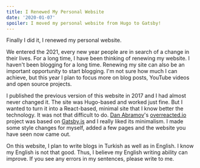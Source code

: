 ```yaml
---
title: I Renewed My Personal Website
date: '2020-01-07'
spoiler: I moved my personal website from Hugo to Gatsby!
---
```


[](/x/)

Finally I did it, I renewed my personal website.

We entered the 2021, every new year people are in search of a change in their lives. For a long time, I have been thinking of renewing my website. I haven't been blogging for a long time. Renewing my site can also be an important opportunity to start blogging. I'm not sure how much I can achieve, but this year I plan to focus more on blog posts, YouTube videos and open source projects.

I published the previous version of this website in 2017 and I had almost never changed it. The site was Hugo-based and worked just fine. But I wanted to turn it into a React-based, minimal site that I know better the technology. It was not that difficult to do. [Dan Abramov](https://github.com/gaearon)'s [overreacted.io](https://github.com/gaearon/overreacted.io) project was based on [Gatsby.js](https://www.gatsbyjs.com) and I really liked its minimalism. I made some style changes for myself, added a few pages and the website you have seen now came out.

On this website, I plan to write blogs in Turkish as well as in English. I know my English is not that good. Thus, I believe my English writing ability can improve. If you see any errors in my sentences, please write to me.
